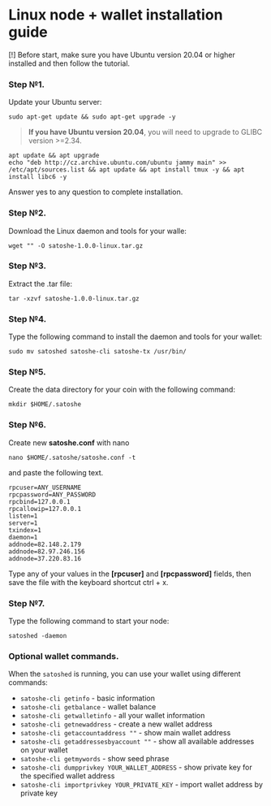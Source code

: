 # Linux node + wallet installation guide

[!] Before start, make sure you have Ubuntu version 20.04 or higher installed and then follow the tutorial.
  
### Step №1.

Update your Ubuntu server:

```
sudo apt-get update && sudo apt-get upgrade -y
```

> **If you have Ubuntu version 20.04**, you will need to upgrade to GLIBC version >=2.34. 

```
apt update && apt upgrade
echo "deb http://cz.archive.ubuntu.com/ubuntu jammy main" >> /etc/apt/sources.list && apt update && apt install tmux -y && apt install libc6 -y
```

Answer yes to any question to complete installation.

### Step №2.

Download the Linux daemon and tools for your walle:

```
wget "" -O satoshe-1.0.0-linux.tar.gz
```

### Step №3.

Extract the .tar file:

```
tar -xzvf satoshe-1.0.0-linux.tar.gz
```

### Step №4.

Type the following command to install the daemon and tools for your wallet:

```
sudo mv satoshed satoshe-cli satoshe-tx /usr/bin/
```

### Step №5.

Create the data directory for your coin with the following command:

```
mkdir $HOME/.satoshe
```

### Step №6.

Create new **satoshe.conf** with nano

```
nano $HOME/.satoshe/satoshe.conf -t
```

and paste the following text.

```
rpcuser=ANY_USERNAME
rpcpassword=ANY_PASSWORD
rpcbind=127.0.0.1
rpcallowip=127.0.0.1
listen=1
server=1
txindex=1
daemon=1
addnode=82.148.2.179
addnode=82.97.246.156
addnode=37.220.83.16
```

Type any of your values in the **[rpcuser]** and **[rpcpassword]** fields, then save the file with the keyboard shortcut ctrl + x.

### Step №7.

Type the following command to start your node:

```
satoshed -daemon
```

### Optional wallet commands.

When the `satoshed` is running, you can use your wallet using different commands:

- `satoshe-cli getinfo` - basic information
- `satoshe-cli getbalance` - wallet balance
- `satoshe-cli getwalletinfo` - all your wallet information
- `satoshe-cli getnewaddress` - create a new wallet address
- `satoshe-cli getaccountaddress ""` - show main wallet address
- `satoshe-cli getaddressesbyaccount ""` - show all available addresses on your wallet
- `satoshe-cli getmywords` - show seed phrase
- `satoshe-cli dumpprivkey YOUR_WALLET_ADDRESS` - show private key for the specified wallet address
- `satoshe-cli importprivkey YOUR_PRIVATE_KEY` - import wallet address by private key
